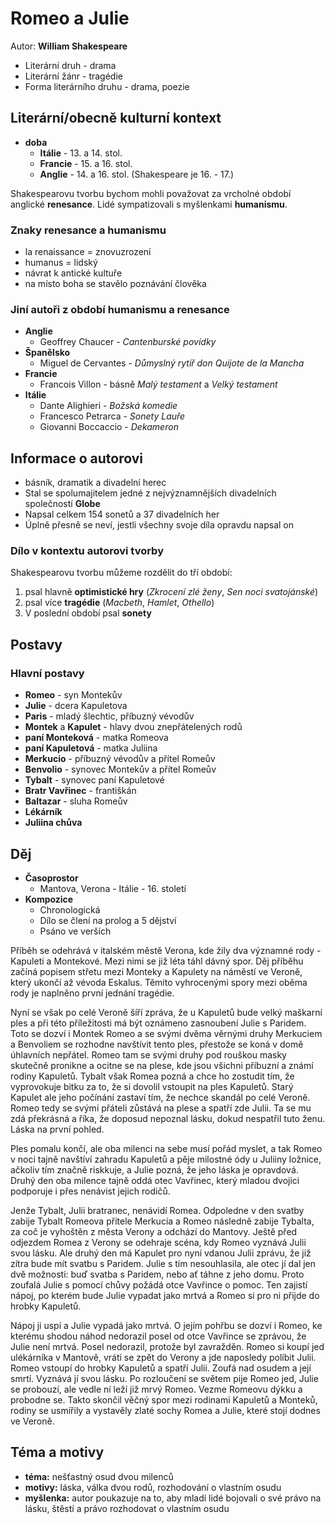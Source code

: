# Romeo a Julie

Autor: **William Shakespeare**

 - Literární druh - drama
 - Literární žánr - tragédie
 - Forma literárního druhu - drama, poezie

## Literární/obecně kulturní kontext

 - **doba**
   - **Itálie** - 13. a 14. stol.
   - **Francie** - 15. a 16. stol. 
   - **Anglie** - 14. a 16. stol. (Shakespeare je 16. - 17.)

Shakespearovu tvorbu bychom mohli považovat za vrcholné období anglické **renesance**. Lidé sympatizovali s myšlenkami **humanismu**.

### Znaky renesance a humanismu
 - la renaissance = znovuzrození
 - humanus = lidský
 - návrat k antické kultuře
 - na místo boha se stavělo poznávání člověka

### Jiní autoři z období humanismu a renesance
 - **Anglie**
   - Geoffrey Chaucer - *Cantenburské povídky*
 - **Španělsko**
   - Miguel de Cervantes - *Důmyslný rytíř don Quijote de la Mancha*
 - **Francie**
   - Francois Villon - básně *Malý testament* a *Velký testament*
 - **Itálie**
   - Dante Alighieri - *Božská komedie*
   - Francesco Petrarca - *Sonety Lauře*
   - Giovanni Boccaccio - *Dekameron*

## Informace o autorovi
 - básník, dramatik a divadelní herec
 - Stal se spolumajitelem jedné z nejvýznamnějších divadelních společností **Globe** 
 - Napsal celkem 154 sonetů a 37 divadelních her
 - Úplně přesně se neví, jestli všechny svoje díla opravdu napsal on

### Dílo v kontextu autorovi tvorby

Shakespearovu tvorbu můžeme rozdělit do tří období:

 1. psal hlavně **optimistické hry** (*Zkrocení zlé ženy*, *Sen noci svatojánské*)
 2. psal více **tragédie** (*Macbeth*, *Hamlet*, *Othello*)
 3. V poslední období psal **sonety**

## Postavy

### Hlavní postavy
 - **Romeo** - syn Montekův
 - **Julie** - dcera Kapuletova
 - **Paris** - mladý šlechtic, příbuzný vévodův
 - **Montek** a **Kapulet** - hlavy dvou znepřátelených rodů
 - **paní Monteková** - matka Romeova
 - **paní Kapuletová** - matka Juliina
 - **Merkucio** - příbuzný vévodův a přítel Romeův
 - **Benvolio** - synovec Montekův a přítel Romeův
 - **Tybalt** - synovec paní Kapuletové
 - **Bratr Vavřinec** - františkán
 - **Baltazar** - sluha Romeův
 - **Lékárník**
 - **Juliina chůva**

## Děj
 - **Časoprostor**
   - Mantova, Verona - Itálie - 16. století
 - **Kompozice**
   - Chronologická
   - Dílo se člení na prolog a 5 dějství
   - Psáno ve verších

Příběh se odehrává v italském městě Verona, kde žily dva významné rody - Kapuleti a Montekové. Mezi nimi se již léta táhl dávný spor. Děj příběhu začíná popisem střetu mezi Monteky a Kapulety na náměstí ve Veroně, který ukončí až vévoda Eskalus. Těmito vyhrocenými spory mezi oběma rody je naplněno první jednání tragédie.

Nyní se však po celé Veroně šíří zpráva, že u Kapuletů bude velký maškarní ples a při této příležitosti má být oznámeno zasnoubení Julie s Paridem. Toto se dozví i Montek Romeo a se svými dvěma věrnými druhy Merkuciem a Benvoliem se rozhodne navštívit tento ples, přestože se koná v domě úhlavních nepřátel. Romeo tam se svými druhy pod rouškou masky skutečně pronikne a ocitne se na plese, kde jsou všichni příbuzní a známí rodiny Kapuletů. Tybalt však Romea pozná a chce ho zostudit tím, že vyprovokuje bitku za to, že si dovolil vstoupit na ples Kapuletů. Starý Kapulet ale jeho počínání zastaví tím, že nechce skandál po celé Veroně. Romeo tedy se svými přáteli zůstává na plese a spatří zde Julii. Ta se mu zdá překrásná a říka, že doposud nepoznal lásku, dokud nespatřil tuto ženu. Láska na první pohled.

Ples pomalu končí, ale oba milenci na sebe musí pořád myslet, a tak Romeo v noci tajně navštíví zahradu Kapuletů a pěje milostné ódy u Juliiny ložnice, ačkoliv tím značně riskkuje, a Julie pozná, že jeho láska je opravdová. Druhý den oba milence tajně oddá otec Vavřinec, který mladou dvojici podporuje i přes nenávist jejich rodičů.

Jenže Tybalt, Julii bratranec, nenávidí Romea. Odpoledne v den svatby zabije Tybalt Romeova přítele Merkucia a Romeo následně zabije Tybalta, za coč je vyhoštěn z města Verony a odchází do Mantovy. Ještě před odjezdem Romea z Verony se odehraje scéna, kdy Romeo vyznává Julii svou lásku. Ale druhý den má Kapulet pro nyní vdanou Julii zprávu, že již zítra bude mít svatbu s Paridem. Julie s tím nesouhlasila, ale otec jí dal jen dvě možnosti: buď svatba s Paridem, nebo ať táhne z jeho domu. Proto zoufalá Julie s pomocí chůvy požádá otce Vavřince o pomoc. Ten zajistí nápoj, po kterém bude Julie vypadat jako mrtvá a Romeo si pro ni přijde do hrobky Kapuletů.

Nápoj ji uspí a Julie vypadá jako mrtvá. O jejím pohřbu se dozví i Romeo, ke kterému shodou náhod nedorazil posel od otce Vavřince se zprávou, že Julie není mrtvá. Posel nedorazil, protože byl zavražděn. Romeo si koupí jed ulékárníka v Mantově, vrátí se zpět do Verony a jde naposledy políbit Julii. Romeo vstoupí do hrobky Kapuletů a spatří Julii. Zoufá nad osudem a její smrtí. Vyznává jí svou lásku. Po rozloučení se světem pije Romeo jed, Julie se probouzí, ale vedle ní leží již mrvý Romeo. Vezme Romeovu dýkku a probodne se. Takto skončil věčný spor mezi rodinami Kapuletů a Monteků, rodiny se usmířily a vystavěly zlaté sochy Romea a Julie, které stojí dodnes ve Veroně.

## Téma a motivy
 - **téma:** nešťastný osud dvou milenců
 - **motivy:** láska, válka dvou rodů, rozhodování o vlastním osudu
 - **myšlenka:** autor poukazuje na to, aby mladí lidé bojovali o své právo na lásku, štěstí a právo rozhodovat o vlastním osudu
